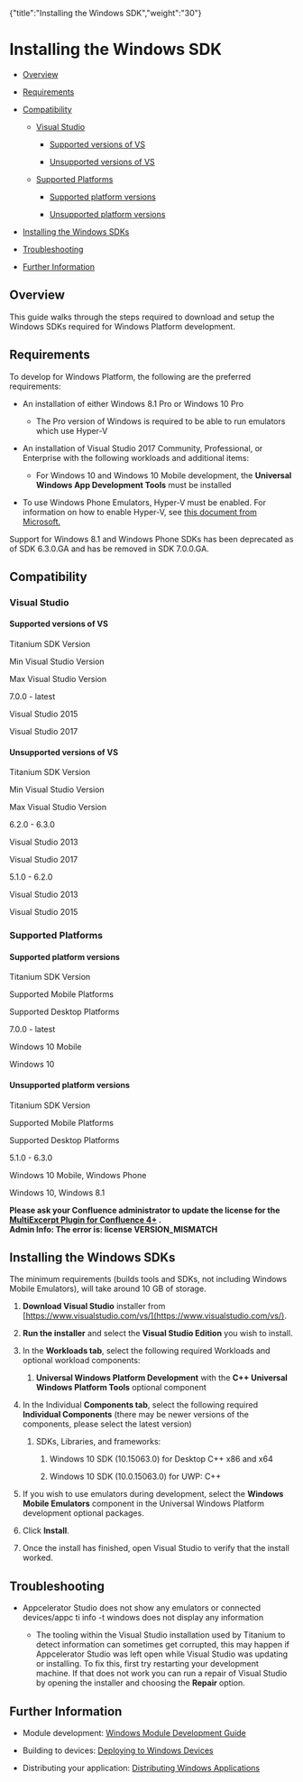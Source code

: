 {"title":"Installing the Windows SDK","weight":"30"} 

# Installing the Windows SDK

*   [Overview](#Overview)
    
*   [Requirements](#Requirements)
    
*   [Compatibility](#Compatibility)
    
    *   [Visual Studio](#VisualStudio)
        
        *   [Supported versions of VS](#SupportedversionsofVS)
            
        *   [Unsupported versions of VS](#UnsupportedversionsofVS)
            
    *   [Supported Platforms](#SupportedPlatforms)
        
        *   [Supported platform versions](#Supportedplatformversions)
            
        *   [Unsupported platform versions](#Unsupportedplatformversions)
            
*   [Installing the Windows SDKs](#InstallingtheWindowsSDKs)
    
*   [Troubleshooting](#Troubleshooting)
    
*   [Further Information](#FurtherInformation)
    

## Overview

This guide walks through the steps required to download and setup the Windows SDKs required for Windows Platform development.

## Requirements

To develop for Windows Platform, the following are the preferred requirements:

*   An installation of either Windows 8.1 Pro or Windows 10 Pro
    
    *   The Pro version of Windows is required to be able to run emulators which use Hyper-V
        
*   An installation of Visual Studio 2017 Community, Professional, or Enterprise with the following workloads and additional items:
    
    *   For Windows 10 and Windows 10 Mobile development, the **Universal Windows App Development Tools** must be installed
        
*   To use Windows Phone Emulators, Hyper-V must be enabled. For information on how to enable Hyper-V, see [this document from Microsoft.](https://msdn.microsoft.com/library/windows/apps/xaml/jj863509.aspx)
    

Support for Windows 8.1 and Windows Phone SDKs has been deprecated as of SDK 6.3.0.GA and has be removed in SDK 7.0.0.GA.

## Compatibility

### Visual Studio

#### Supported versions of VS

Titanium SDK Version

Min Visual Studio Version

Max Visual Studio Version

7.0.0 - latest

Visual Studio 2015

Visual Studio 2017

#### Unsupported versions of VS

Titanium SDK Version

Min Visual Studio Version

Max Visual Studio Version

6.2.0 - 6.3.0

Visual Studio 2013

Visual Studio 2017

5.1.0 - 6.2.0

Visual Studio 2013

Visual Studio 2015

### Supported Platforms

#### Supported platform versions

Titanium SDK Version

Supported Mobile Platforms

Supported Desktop Platforms

7.0.0 - latest

Windows 10 Mobile

Windows 10

#### Unsupported platform versions

Titanium SDK Version

Supported Mobile Platforms

Supported Desktop Platforms

5.1.0 - 6.3.0

Windows 10 Mobile, Windows Phone

Windows 10, Windows 8.1

**Please ask your Confluence administrator to update the license for the [MultiExcerpt Plugin for Confluence 4+](https://plugins.atlassian.com/plugins/biz.artemissoftware.confluence.multiexcerpt.MultiExcerptMacro) .**  
**Admin Info: The error is: license VERSION\_MISMATCH**

## Installing the Windows SDKs

The minimum requirements (builds tools and SDKs, not including Windows Mobile Emulators), will take around 10 GB of storage.

1.  **Download Visual Studio** installer from [https://www.visualstudio.com/vs/](https://www.visualstudio.com/vs/).
    
2.  **Run the installer** and select the **Visual Studio Edition** you wish to install.
    
3.  In the **Workloads tab**, select the following required Workloads and optional workload components:
    
    1.  **Universal Windows Platform Development** with the **C++ Universal Windows Platform Tools** optional component
        
4.  In the Individual **Components tab**, select the following required **Individual Components** (there may be newer versions of the components, please select the latest version)
    
    1.  SDKs, Libraries, and frameworks:
        
        1.  Windows 10 SDK (10.15063.0) for Desktop C++ x86 and x64
            
        2.  Windows 10 SDK (10.0.15063.0) for UWP: C++
            
5.  If you wish to use emulators during development, select the **Windows Mobile Emulators** component in the Universal Windows Platform development optional packages.
    
6.  Click **Install**.
    
7.  Once the install has finished, open Visual Studio to verify that the install worked.
    

## Troubleshooting

*   Appcelerator Studio does not show any emulators or connected devices/appc ti info -t windows does not display any information
    
    *   The tooling within the Visual Studio installation used by Titanium to detect information can sometimes get corrupted, this may happen if Appcelerator Studio was left open while Visual Studio was updating or installing. To fix this, first try restarting your development machine. If that does not work you can run a repair of Visual Studio by opening the installer and choosing the **Repair** option.
        

## Further Information

*   Module development: [Windows Module Development Guide](/docs/appc/Titanium_SDK/Titanium_SDK_How-tos/Extending_Titanium_Mobile/Windows_Module_Development_Guide/)
    
*   Building to devices: [Deploying to Windows Devices](/docs/appc/Titanium_SDK/Titanium_SDK_Guide/Preparing_for_Distribution/Deploying_to_Windows_Devices/)
    
*   Distributing your application: [Distributing Windows Applications](/docs/appc/Titanium_SDK/Titanium_SDK_Guide/Preparing_for_Distribution/Distributing_Windows_Applications/)